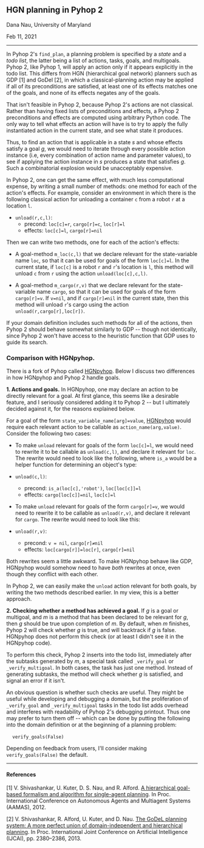 ## HGN planning in Pyhop 2

Dana Nau, University of Maryland

Feb 11, 2021

----------

In Pyhop 2's `find_plan`, a planning problem is specified by a *state* and a *todo list*, the latter being a list of actions, tasks, goals, and multigoals. Pyhop 2, like Pyhop 1, will apply an action only if it appears explicitly in the todo list. This differs from HGN (hierarchical goal network) planners such as GDP [1] and GoDel [2], in which a classical-planning action may be applied if all of its preconditions are satisfied, at least one of its effects matches one of the goals, and none of its effects negates any of the goals.

That isn't feasible in Pyhop 2, because Pyhop 2's actions are not classical. Rather than having fixed lists of preconditions and effects, a Pyhop 2 preconditions and effects are computed using arbitrary Python code. The only way to tell what effects an action will have is to try to apply the fully instantiated action in the current state, and see what state it produces.

Thus, to find an action that is applicable in a state *s* and whose effects satisfy a goal *g*, we would need to iterate through every possible action instance (i.e, every combination of action name and parameter values), to see if applying the action instance in *s* produces a state that satisfies *g*. Such a combinatorial explosion would be unacceptably expensive.

In Pyhop 2, one can get the same effect, with much less computational expense, by writing a small number of methods: one method for each of the action's effects. For example, consider an environment in which there is the following classical action for unloading a container `c` from a robot `r` at a location `l`. 

  - `unload(r,c,l)`:
    - precond: `loc[c]=r`, `cargo[r]=c`, `loc[r]=l`
    - effects: `loc[c]=l`, `cargo[r]=nil`
    
Then we can write two methods, one for each of the action's effects:

- A goal-method `m_loc(c,l)` that we declare relevant for the state-variable name `loc`, so that it can be used for goals of the form `loc[c]=l`.  In the current state, if `loc[c]` is a robot `r` and `r`'s location is `l`, this method will unload `c` from `r` using the action `unload(loc[c],c,l)`.

- A goal-method `m_cargo(r,v)` that we declare relevant for the state-variable name `cargo`, so that it can be used for goals of the form `cargo[r]=v`. If `v=nil`, and if `cargo[r]≠nil` in the current state, then this method will unload `r`'s cargo using the action `unload(r,cargo[r],loc[r])`.

If your domain definition includes such methods for all of the actions, then Pyhop 2 should behave somewhat similarly to GDP -- though not identically, since Pyhop 2 won't have access to the heuristic function that GDP uses to guide its search.

### Comparison with HGNpyhop.

There is a fork of Pyhop called [HGNpyhop](https://github.com/ospur/hgn-pyhop). Below I discuss two differences in how HGNpyhop and Pyhop 2 handle goals.

**1. Actions and goals.**
In HGNpyhop, one may declare an action to be directly relevant for a goal. At first glance, this seems like a desirable feature, and I seriously considered adding it to Pyhop 2 -- but I ultimately decided against it, for the reasons explained below.

For a goal of the form `state_variable_name[arg]=value`, [HGNpyhop](https://github.com/ospur/hgn-pyhop) would require each relevant action to be callable as `action_name(arg,value)`. Consider the following two cases:

 - To make `unload` relevant for goals of the form `loc[c]=l`, we would need to rewrite it to be callable as `unload(c,l)`, and declare it relevant for `loc`. The rewrite would need to look like the following, where `is_a` would be a helper function for determining an object's type:
 
  - `unload(c,l)`:
    - precond: `is_a(loc[c],'robot')`, `loc[loc[c]]=l`
    - effects: `cargo[loc[c]]=nil`, `loc[c]=l`

 - To make `unload` relevant for goals of the form `cargo[r]=v`, we would need to rewrite it to be callable as `unload(r,v)`, and declare it relevant for `cargo`. The rewrite would need to look like this:
 
  - `unload(r,v)`:
    - precond: `v = nil`, `cargo[r]≠nil`
    - effects: `loc[cargo[r]]=loc[r]`, `cargo[r]=nil`


Both rewrites seem a little awkward. To make HGNpyhop behave like GDP, HGNpyhop would somehow need to have *both* rewrites at once, even though they conflict with each other.

In Pyhop 2, we can easily make the `unload` action relevant for both goals, by writing the two methods described earlier. In my view, this is a better approach.

**2. Checking whether a method has achieved a goal.**
If *g* is a goal or multigoal, and *m* is a method that has been declared to be relevant for *g*, then *g* should be true upon 
completion of *m*. 
By default, when *m* finishes, Pyhop 2 will check whether *g* is true, and will backtrack if *g* is false.
HGNpyhop does not perform this check (or at least I didn't see it in the HGNpyhop code).

To perform this check, Pyhop 2 inserts into the todo list, immediately after the subtasks generated by *m*, a special task called `_verify_goal` or `_verify_multigoal`. In both cases, the task has just one method. Instead of generating subtasks, the method will check whether *g* is satisfied, and signal an error if it isn't.

An obvious question is whether such checks are useful. They might be useful while developing and debugging a domain, but the proliferation of  `_verify_goal` and `_verify_multigoal` tasks in the todo list adds overhead and interferes with readability of Pyhop 2's debugging printout. Thus one may prefer to turn them off -- which can be done by putting the following into the domain definition or at the beginning of a planning problem:

    `verify_goals(False)` 

Depending on feedback from users, I'll consider making `verify_goals(False)` the default.

---------

#### References ####

[1] V. Shivashankar, U. Kuter, D. S. Nau, and R. Alford. [A hierarchical goal-based formalism and algorithm for single-agent planning](https://www.cs.umd.edu/~nau/papers/shivashankar2012hierarchical.pdf). In Proc. International Conference on Autonomous Agents and Multiagent Systems (AAMAS), 2012.

[2] V. Shivashankar, R. Alford, U. Kuter, and D. Nau. [The GoDeL planning system: A more perfect union of domain-independent and hierarchical planning](https://www.cs.umd.edu/~nau/papers/shivashankar2013godel.pdf). In Proc. International Joint Conference on Artificial Intelligence (IJCAI), pp. 2380–2386, 2013.